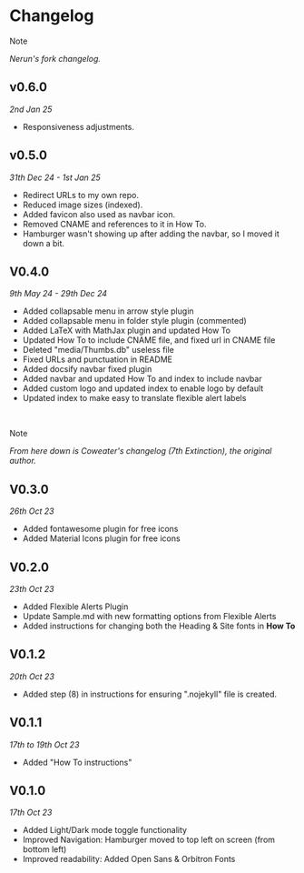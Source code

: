 # Changelog

> [!Note]
> *Nerun's fork changelog.*

## v0.6.0
*2nd Jan 25*
- Responsiveness adjustments.

## v0.5.0
*31th Dec 24 - 1st Jan 25*

- Redirect URLs to my own repo.
- Reduced image sizes (indexed).
- Added favicon also used as navbar icon.
- Removed CNAME and references to it in How To.
- Hamburger wasn't showing up after adding the navbar, so I moved it down a bit.

## V0.4.0
*9th May 24 - 29th Dec 24*

- Added collapsable menu in arrow style plugin
- Added collapsable menu in folder style plugin (commented)
- Added LaTeX with MathJax plugin and updated How To
- Updated How To to include CNAME file, and fixed url in CNAME file
- Deleted "media/Thumbs.db" useless file
- Fixed URLs and punctuation in README
- Added docsify navbar fixed plugin
- Added navbar and updated How To and index to include navbar
- Added custom logo and updated index to enable logo by default
- Updated index to make easy to translate flexible alert labels

&nbsp;

> [!Note]
> *From here down is Coweater's changelog (7th Extinction), the original author.*

## V0.3.0
*26th Oct 23*

- Added fontawesome plugin for free icons
- Added Material Icons plugin for free icons

## V0.2.0

*23th Oct 23*

- Added Flexible Alerts Plugin
- Update Sample.md with new formatting options from Flexible Alerts
- Added instructions for changing both the Heading & Site fonts in **How To**

## V0.1.2
*20th Oct 23*

- Added step (8) in instructions for ensuring ".nojekyll" file is created.

## V0.1.1
*17th to 19th Oct 23*

- Added "How To instructions"

## V0.1.0
*17th Oct 23*

- Added Light/Dark mode toggle functionality
- Improved Navigation: Hamburger moved to top left on screen (from bottom left)
- Improved readability: Added Open Sans & Orbitron Fonts
